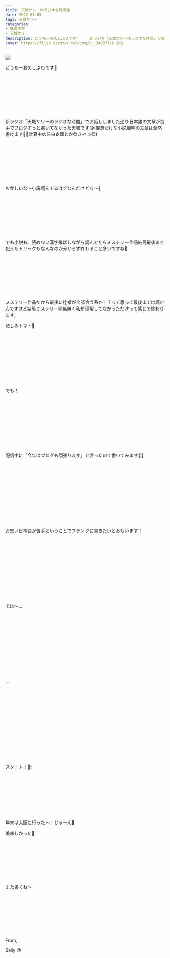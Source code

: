 ```yaml
---
title: 天城サリーのラジオな時間😘
date: 2022-01-05
tags: 天城サリー
categories: 
- 成员博客
- 天城サリー
description: どうもーお久しぶりです🥰     新ラジオ「天城サリーのラジオな時間」でお話ししました通り日本語の文章が苦手でブログずっと書いてなかった天城です😘(妄想だけな小説風味の文章は全然書けま...
cover: https://files.zzzhxxx.top/img/S__34037776.jpg 
---
```

![](https://files.zzzhxxx.top/img/S__34037776.jpg)

どうもーお久しぶりです🥰
　

　

　

　


　

新ラジオ「天城サリーのラジオな時間」でお話ししました通り日本語の文章が苦手でブログずっと書いてなかった天城です😘(妄想だけな小説風味の文章は全然書けます✌🏻計算中の告白企画とか😊きゃっ😍)

　

　

　

　

おかしいな〜小説読んでるはずなんだけどな〜🧐

　

　

　

　

でも小説も、読めない漢字飛ばしながら読んでたらミステリー作品結局最後まで犯人もトリックもなんなのか分からず終わること多いですね🧐

　

　

　

　

ミステリー作品だから最後に辻褄が全部合う系か！？って思って最後までは読むんですけど結局ミステリー関係無く私が理解してなかっただけって感じで終わります。

悲しみトマト🍅

　

　

　

　

　

でも！

　

　

　

　

　

配信中に「今年はブログも頑張ります」と言ったので書いてみます💃🏻

　

　

　

　

　

　

お堅い日本語が苦手ということでフランクに書きたいとおもいます！

　

　

　

　

　

　

では〜....

　

　

　

　

　

　

...

　

　

　

　

　

　

　

スタート！🔔❗️

　

　

　

　

年末は大阪に行った〜！じゃーん🤪







美味しかった🥰

　

　

　

　

また書くね〜

　

　

　

　

From,

Sally 😘

　

　

　

　

　







